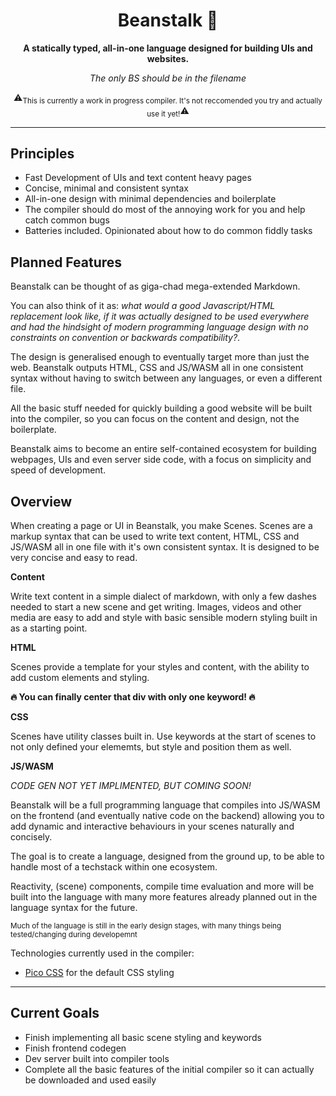<div align="center">

  <h1>Beanstalk 🌱</h1>

  <p>
    <strong>A statically typed, all-in-one language designed for building UIs and websites.</strong>
  </p>

  *The only BS should be in the filename*

  ⚠️<sub>This is currently a work in progress compiler. It's not reccomended you try and actually use it yet!</sub>⚠️

</div>

---

## Principles
  - Fast Development of UIs and text content heavy pages
  - Concise, minimal and consistent syntax
  - All-in-one design with minimal dependencies and boilerplate
  - The compiler should do most of the annoying work for you and help catch common bugs
  - Batteries included. Opinionated about how to do common fiddly tasks

## Planned Features
Beanstalk can be thought of as giga-chad mega-extended Markdown. 

You can also think of it as: *what would a good Javascript/HTML replacement look like, if it was actually designed to be used everywhere and had the hindsight of modern programming language design with no constraints on convention or backwards compatibility?*.

The design is generalised enough to eventually target more than just the web. Beanstalk outputs HTML, CSS and JS/WASM all in one consistent syntax without having to switch between any languages, or even a different file.

All the basic stuff needed for quickly building a good website will be built into the compiler, so you can focus on the content and design, not the boilerplate. 

Beanstalk aims to become an entire self-contained ecosystem for building webpages, UIs and even server side code, with a focus on simplicity and speed of development.

## Overview
When creating a page or UI in Beanstalk, you make Scenes. Scenes are a markup syntax that can be used to write text content, HTML, CSS and JS/WASM all in one file with it's own consistent syntax. It is designed to be very concise and easy to read.

**Content**

Write text content in a simple dialect of markdown, with only a few dashes needed to start a new scene and get writing. Images, videos and other media are easy to add and style with basic sensible modern styling built in as a starting point.

**HTML**

Scenes provide a template for your styles and content, with the ability to add custom elements and styling.

**🔥 You can finally center that div with only one keyword! 🔥**

**CSS**

Scenes have utility classes built in. Use keywords at the start of scenes to not only defined your elememts, but style and position them as well.

**JS/WASM**

*CODE GEN NOT YET IMPLIMENTED, BUT COMING SOON!*

Beanstalk will be a full programming language that compiles into JS/WASM on the frontend (and eventually native code on the backend) allowing you to add dynamic and interactive behaviours in your scenes naturally and concisely. 

The goal is to create a language, designed from the ground up, to be able to handle most of a techstack within one ecosystem.

Reactivity, (scene) components, compile time evaluation and more will be built into the language with many more features already planned out in the language syntax for the future.

<sub>Much of the language is still in the early design stages, with many things being tested/changing during developemnt</sub>

Technologies currently used in the compiler:
- [Pico CSS](https://picocss.com/) for the default CSS styling

---

## Current Goals
  - Finish implementing all basic scene styling and keywords
  - Finish frontend codegen
  - Dev server built into compiler tools
  - Complete all the basic features of the initial compiler so it can actually be downloaded and used easily 
